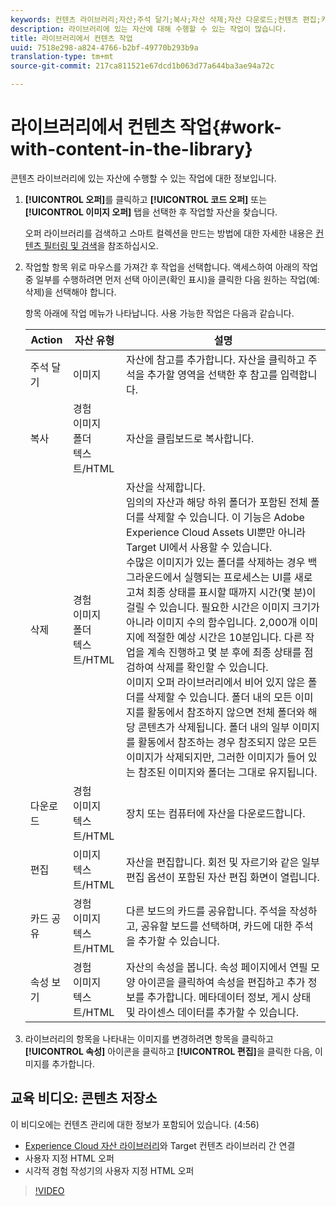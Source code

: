 ```yaml
---
keywords: 컨텐츠 라이브러리;자산;주석 달기;복사;자산 삭제;자산 다운로드;컨텐츠 편집;카드 공유;컨텐츠 속성 보기
description: 라이브러리에 있는 자산에 대해 수행할 수 있는 작업이 많습니다.
title: 라이브러리에서 컨텐츠 작업
uuid: 7518e298-a824-4766-b2bf-49770b293b9a
translation-type: tm+mt
source-git-commit: 217ca811521e67dcd1b063d77a644ba3ae94a72c

---
```



# 라이브러리에서 컨텐츠 작업{#work-with-content-in-the-library}

콘텐츠 라이브러리에 있는 자산에 수행할 수 있는 작업에 대한 정보입니다.

1. **[!UICONTROL 오퍼]**&#x200B;를 클릭하고 **[!UICONTROL 코드 오퍼]** 또는 **[!UICONTROL 이미지 오퍼]** 탭을 선택한 후 작업할 자산을 찾습니다.

   오퍼 라이브러리를 검색하고 스마트 컬렉션을 만드는 방법에 대한 자세한 내용은 [컨텐츠 필터링 및 검색](../../c-experiences/c-manage-content/filter-and-search-content.md#concept_3B59B8F025BF4CEA82ECC5199D365276)을 참조하십시오.

1. 작업할 항목 위로 마우스를 가져간 후 작업을 선택합니다. 액세스하여 아래의 작업 중 일부를 수행하려면 먼저 선택 아이콘(확인 표시)을 클릭한 다음 원하는 작업(예: 삭제)을 선택해야 합니다.

   항목 아래에 작업 메뉴가 나타납니다. 사용 가능한 작업은 다음과 같습니다.

   | Action | 자산 유형 | 설명 |
   |--- |--- |--- |
   | 주석 달기 | 이미지 | 자산에 참고를 추가합니다. 자산을 클릭하고 주석을 추가할 영역을 선택한 후 참고를 입력합니다. |
   | 복사 | 경험<br>이미지<br>폴더<br>텍스트/HTML | 자산을 클립보드로 복사합니다. |
   | 삭제 | 경험<br>이미지<br>폴더<br>텍스트/HTML | 자산을 삭제합니다.<br>임의의 자산과 해당 하위 폴더가 포함된 전체 폴더를 삭제할 수 있습니다. 이 기능은 Adobe Experience Cloud Assets UI뿐만 아니라 Target UI에서 사용할 수 있습니다.<br>수많은 이미지가 있는 폴더를 삭제하는 경우 백그라운드에서 실행되는 프로세스는 UI를 새로 고쳐 최종 상태를 표시할 때까지 시간(몇 분)이 걸릴 수 있습니다. 필요한 시간은 이미지 크기가 아니라 이미지 수의 함수입니다. 2,000개 이미지에 적절한 예상 시간은 10분입니다. 다른 작업을 계속 진행하고 몇 분 후에 최종 상태를 점검하여 삭제를 확인할 수 있습니다.<br> 이미지 오퍼 라이브러리에서 비어 있지 않은 폴더를 삭제할 수 있습니다. 폴더 내의 모든 이미지를 활동에서 참조하지 않으면 전체 폴더와 해당 콘텐츠가 삭제됩니다. 폴더 내의 일부 이미지를 활동에서 참조하는 경우 참조되지 않은 모든 이미지가 삭제되지만, 그러한 이미지가 들어 있는 참조된 이미지와 폴더는 그대로 유지됩니다. |
   | 다운로드 | 경험<br>이미지<br>텍스트/HTML | 장치 또는 컴퓨터에 자산을 다운로드합니다. |
   | 편집 | 이미지<br>텍스트/HTML | 자산을 편집합니다. 회전 및 자르기와 같은 일부 편집 옵션이 포함된 자산 편집 화면이 열립니다. |
   | 카드 공유 | 경험<br>이미지<br>텍스트/HTML | 다른 보드의 카드를 공유합니다. 주석을 작성하고, 공유할 보드를 선택하며, 카드에 대한 주석을 추가할 수 있습니다. |
   | 속성 보기 | 경험<br>이미지<br>텍스트/HTML | 자산의 속성을 봅니다. 속성 페이지에서 연필 모양 아이콘을 클릭하여 속성을 편집하고 추가 정보를 추가합니다. 메타데이터 정보, 게시 상태 및 라이센스 데이터를 추가할 수 있습니다. |

1. 라이브러리의 항목을 나타내는 이미지를 변경하려면 항목을 클릭하고 **[!UICONTROL 속성]** 아이콘을 클릭하고 **[!UICONTROL 편집]**&#x200B;을 클릭한 다음, 이미지를 추가합니다.

## 교육 비디오: 콘텐츠 저장소

이 비디오에는 컨텐츠 관리에 대한 정보가 포함되어 있습니다. (4:56)

* [Experience Cloud 자산 라이브러리](https://docs.adobe.com/content/help/en/core-services/interface/assets/creative-cloud.html)와 Target 컨텐츠 라이브러리 간 연결
* 사용자 지정 HTML 오퍼
* 시각적 경험 작성기의 사용자 지정 HTML 오퍼

>[!VIDEO](https://video.tv.adobe.com/v/17387?captions=kor)